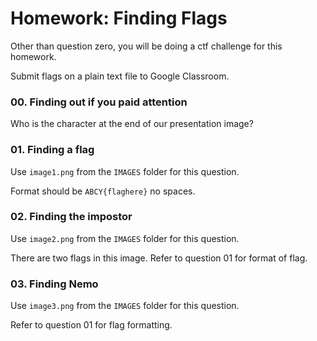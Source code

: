 # Homework: Finding Flags
Other than question zero, you will be doing a ctf challenge for this homework.

Submit flags on a plain text file to Google Classroom.

### 00. Finding out if you paid attention
Who is the character at the end of our presentation image?

### 01. Finding a flag
Use `image1.png` from the `IMAGES` folder for this question.

Format should be `ABCY{flaghere}` no spaces. 

### 02. Finding the impostor
Use `image2.png` from the `IMAGES` folder for this question.

There are two flags in this image. Refer to question 01 for format of flag.

### 03. Finding Nemo
Use `image3.png` from the `IMAGES` folder for this question.

Refer to question 01 for flag formatting.
